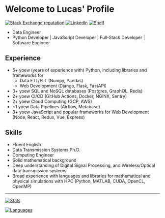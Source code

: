 # Welcome to Lucas' Profile

[![Stack Exchange reputation](https://img.shields.io/badge/Stack_Overflow-FE7A16?style=for-the-badge&logo=stack-overflow&logoColor=white)](https://stackoverflow.com/users/5114495/lucascavalcante)
[![LinkedIn](https://img.shields.io/badge/LinkedIn-0077B5?style=for-the-badge&logo=linkedin&logoColor=white)](https://linkedin.com/in/lucas-cp-cavalcante)
[![Shelf](https://img.shields.io/badge/Shelf-green?style=for-the-badge&logo=bookstack&logoColor=white)](https://github.com/cavalcantelucas/shelf)

- Data Engineer
- Python Developer | JavaScript Developer | Full-Stack Developer | Software Engineer

## Experience

- 5+ yoew (years of experience with) Python, including libraries and frameworks for
  - Data ETL/ELT (Numpy, Pandas)
  - Web Development (Django, Flask, FastAPI)
- 3+ yoew SQL and NoSQL databases (Postgres, GraphQL, Redis)
- 2+ yoew CI/CD (GitHub Actions, Docker, NGINX, Sentry)
- 2+ yoew Cloud Computing (GCP, AWS)
- ~1 yoew Data Pipelines (Airflow, Metabase)
- 3+ yoew JavaScript and popular frameworks for Web Development (Node, React, Redux, Vue, Express)

## Skills

- Fluent English
- Data Transmission Systems Ph.D.
- Computing Engineer
- Solid mathematical background
- Deep understanding of Digital Signal Processing, and Wireless/Optical data transmission systems
- Broad experience with languages and libraries for mathematical and physical simulations with HPC (Python, MATLAB, CUDA, OpenCL, OpenMP)

---

[![Stats](https://github-readme-stats.vercel.app/api?username=cavalcantelucas&count_private=true&show_icons=true&hide=stars)](https://github.com/cavalcantelucas/)

[![Languages](https://github-readme-stats.vercel.app/api/top-langs/?username=cavalcantelucas&layout=compact)](https://github.com/cavalcantelucas/)

